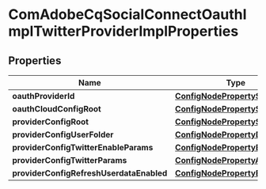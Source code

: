 

# ComAdobeCqSocialConnectOauthImplTwitterProviderImplProperties

## Properties

Name | Type | Description | Notes
------------ | ------------- | ------------- | -------------
**oauthProviderId** | [**ConfigNodePropertyString**](ConfigNodePropertyString.md) |  |  [optional]
**oauthCloudConfigRoot** | [**ConfigNodePropertyString**](ConfigNodePropertyString.md) |  |  [optional]
**providerConfigRoot** | [**ConfigNodePropertyString**](ConfigNodePropertyString.md) |  |  [optional]
**providerConfigUserFolder** | [**ConfigNodePropertyDropDown**](ConfigNodePropertyDropDown.md) |  |  [optional]
**providerConfigTwitterEnableParams** | [**ConfigNodePropertyBoolean**](ConfigNodePropertyBoolean.md) |  |  [optional]
**providerConfigTwitterParams** | [**ConfigNodePropertyArray**](ConfigNodePropertyArray.md) |  |  [optional]
**providerConfigRefreshUserdataEnabled** | [**ConfigNodePropertyBoolean**](ConfigNodePropertyBoolean.md) |  |  [optional]



